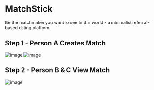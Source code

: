 # MatchStick
Be the matchmaker you want to see in this world - a minimalist referral-based dating platform.

## Step 1 - Person A Creates Match
![image](https://github.com/AaditT/matchstick/assets/33333433/a53bc452-1ea7-42c0-b1df-479ff60a8f12)
![image](https://github.com/AaditT/matchstick/assets/33333433/b6ffee7b-c9d4-4604-82e6-35b5546a184a)

## Step 2 - Person B & C View Match
![image](https://github.com/AaditT/matchstick/assets/33333433/b3f85e5f-4f2e-4bec-8829-a0a57360c56d)
